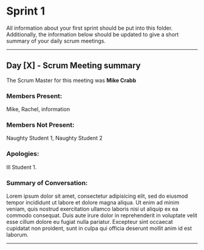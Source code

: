 # Sprint 1

All information about your first sprint should be put into this folder. Additionally, the information below should be updated to give a short summary of your daily scrum meetings.

---

## Day [X] - Scrum Meeting summary
The Scrum Master for this meeting was **Mike Crabb**

### Members Present:
Mike, Rachel, information

### Members Not Present:
Naughty Student 1, Naughty Student 2

### Apologies:
Ill Student 1.

### Summary of Conversation:
Lorem ipsum dolor sit amet, consectetur adipisicing elit, sed do eiusmod tempor incididunt ut labore et dolore magna aliqua. Ut enim ad minim veniam, quis nostrud exercitation ullamco laboris nisi ut aliquip ex ea commodo consequat. Duis aute irure dolor in reprehenderit in voluptate velit esse cillum dolore eu fugiat nulla pariatur. Excepteur sint occaecat cupidatat non proident, sunt in culpa qui officia deserunt mollit anim id est laborum.

---
